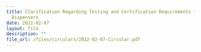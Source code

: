 ```yaml
---
title: Clarification Regarding Testing and Certification Requirements for Water
  Dispensers
date: 2022-02-07
layout: file
description: ""
file_url: /files/circulars/2022-02-07-Circular.pdf
---
```

